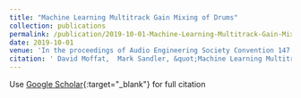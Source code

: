 ```yaml
---
title: "Machine Learning Multitrack Gain Mixing of Drums"
collection: publications
permalink: /publication/2019-10-01-Machine-Learning-Multitrack-Gain-Mixing-of-Drums
date: 2019-10-01
venue: 'In the proceedings of Audio Engineering Society Convention 147'
citation: ' David Moffat,  Mark Sandler, &quot;Machine Learning Multitrack Gain Mixing of Drums.&quot; In the proceedings of Audio Engineering Society Convention 147, 2019.'
---
```

Use [Google Scholar](https://scholar.google.com/scholar?q=Machine+Learning+Multitrack+Gain+Mixing+of+Drums){:target="_blank"} for full citation
